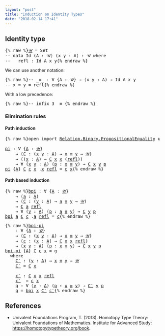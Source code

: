 ```yaml
---
layout: "post"
title: "Induction on Identity Types"
date: "2018-02-14 17:41"
---
```


## Identity type

<pre class="Agda">{% raw %}<a id="𝒰" href="{% endraw %}{% link _posts/2018-02-14-induction-on-identity-types.md %}{% raw %}#%F0%9D%92%B0" class="Function">𝒰</a> <a id="120" class="Symbol">=</a> <a id="122" class="PrimitiveType">Set</a>
<a id="126" class="Comment">-- data Id (A : 𝒰) (x y : A) : 𝒰 where</a>
<a id="165" class="Comment">--   refl : Id A x y</a>{% endraw %}</pre>
We can use another notation:

<pre class="Agda">{% raw %}<a id="240" class="Comment">-- _≡_ : ∀ {A : 𝒰} → (x y : A) → Id A x y</a>
<a id="282" class="Comment">-- x ≡ y = refl</a>{% endraw %}</pre>

With a low precedence:

<pre class="Agda">{% raw %}<a id="347" class="Comment">-- infix 3 _≡_</a>{% endraw %}</pre>

### Elimination rules

#### Path induction

<pre class="Agda">{% raw %}<a id="431" class="Keyword">open</a> <a id="436" class="Keyword">import</a> <a id="443" href="https://agda.github.io/agda-stdlib/Relation.Binary.PropositionalEquality.html" class="Module">Relation.Binary.PropositionalEquality</a> <a id="481" class="Keyword">using</a> <a id="487" class="Symbol">(</a><a id="488" href="https://agda.github.io/agda-stdlib/Agda.Builtin.Equality.html#_%E2%89%A1_.refl" class="InductiveConstructor">refl</a><a id="492" class="Symbol">;</a> <a id="494" href="https://agda.github.io/agda-stdlib/Agda.Builtin.Equality.html#_%E2%89%A1_" class="Datatype Operator">_≡_</a><a id="497" class="Symbol">)</a>

<a id="pi" href="{% endraw %}{% link _posts/2018-02-14-induction-on-identity-types.md %}{% raw %}#pi" class="Function">pi</a> <a id="503" class="Symbol">:</a> <a id="505" class="Symbol">∀</a> <a id="507" class="Symbol">{</a><a id="508" href="{% endraw %}{% link _posts/2018-02-14-induction-on-identity-types.md %}{% raw %}#508" class="Bound">A</a> <a id="510" class="Symbol">:</a> <a id="512" href="{% endraw %}{% link _posts/2018-02-14-induction-on-identity-types.md %}{% raw %}#%F0%9D%92%B0" class="Function">𝒰</a><a id="513" class="Symbol">}</a>
    <a id="519" class="Symbol">→</a> <a id="521" class="Symbol">(</a><a id="522" href="{% endraw %}{% link _posts/2018-02-14-induction-on-identity-types.md %}{% raw %}#522" class="Bound">C</a> <a id="524" class="Symbol">:</a> <a id="526" class="Symbol">(</a><a id="527" href="{% endraw %}{% link _posts/2018-02-14-induction-on-identity-types.md %}{% raw %}#527" class="Bound">x</a> <a id="529" href="{% endraw %}{% link _posts/2018-02-14-induction-on-identity-types.md %}{% raw %}#529" class="Bound">y</a> <a id="531" class="Symbol">:</a> <a id="533" href="{% endraw %}{% link _posts/2018-02-14-induction-on-identity-types.md %}{% raw %}#508" class="Bound">A</a><a id="534" class="Symbol">)</a> <a id="536" class="Symbol">→</a> <a id="538" href="{% endraw %}{% link _posts/2018-02-14-induction-on-identity-types.md %}{% raw %}#527" class="Bound">x</a> <a id="540" href="https://agda.github.io/agda-stdlib/Agda.Builtin.Equality.html#_%E2%89%A1_" class="Datatype Operator">≡</a> <a id="542" href="{% endraw %}{% link _posts/2018-02-14-induction-on-identity-types.md %}{% raw %}#529" class="Bound">y</a> <a id="544" class="Symbol">→</a> <a id="546" href="{% endraw %}{% link _posts/2018-02-14-induction-on-identity-types.md %}{% raw %}#%F0%9D%92%B0" class="Function">𝒰</a><a id="547" class="Symbol">)</a>
    <a id="553" class="Symbol">→</a> <a id="555" class="Symbol">((</a><a id="557" href="{% endraw %}{% link _posts/2018-02-14-induction-on-identity-types.md %}{% raw %}#557" class="Bound">x</a> <a id="559" class="Symbol">:</a> <a id="561" href="{% endraw %}{% link _posts/2018-02-14-induction-on-identity-types.md %}{% raw %}#508" class="Bound">A</a><a id="562" class="Symbol">)</a> <a id="564" class="Symbol">→</a> <a id="566" href="{% endraw %}{% link _posts/2018-02-14-induction-on-identity-types.md %}{% raw %}#522" class="Bound">C</a> <a id="568" href="{% endraw %}{% link _posts/2018-02-14-induction-on-identity-types.md %}{% raw %}#557" class="Bound">x</a> <a id="570" href="{% endraw %}{% link _posts/2018-02-14-induction-on-identity-types.md %}{% raw %}#557" class="Bound">x</a> <a id="572" class="Symbol">(</a><a id="573" href="https://agda.github.io/agda-stdlib/Agda.Builtin.Equality.html#_%E2%89%A1_.refl" class="InductiveConstructor">refl</a><a id="577" class="Symbol">))</a>
    <a id="584" class="Symbol">→</a> <a id="586" class="Symbol">∀</a> <a id="588" class="Symbol">(</a><a id="589" href="{% endraw %}{% link _posts/2018-02-14-induction-on-identity-types.md %}{% raw %}#589" class="Bound">x</a> <a id="591" href="{% endraw %}{% link _posts/2018-02-14-induction-on-identity-types.md %}{% raw %}#591" class="Bound">y</a> <a id="593" class="Symbol">:</a> <a id="595" href="{% endraw %}{% link _posts/2018-02-14-induction-on-identity-types.md %}{% raw %}#508" class="Bound">A</a><a id="596" class="Symbol">)</a> <a id="598" class="Symbol">(</a><a id="599" href="{% endraw %}{% link _posts/2018-02-14-induction-on-identity-types.md %}{% raw %}#599" class="Bound">p</a> <a id="601" class="Symbol">:</a> <a id="603" href="{% endraw %}{% link _posts/2018-02-14-induction-on-identity-types.md %}{% raw %}#589" class="Bound">x</a> <a id="605" href="https://agda.github.io/agda-stdlib/Agda.Builtin.Equality.html#_%E2%89%A1_" class="Datatype Operator">≡</a> <a id="607" href="{% endraw %}{% link _posts/2018-02-14-induction-on-identity-types.md %}{% raw %}#591" class="Bound">y</a><a id="608" class="Symbol">)</a> <a id="610" class="Symbol">→</a> <a id="612" href="{% endraw %}{% link _posts/2018-02-14-induction-on-identity-types.md %}{% raw %}#522" class="Bound">C</a> <a id="614" href="{% endraw %}{% link _posts/2018-02-14-induction-on-identity-types.md %}{% raw %}#589" class="Bound">x</a> <a id="616" href="{% endraw %}{% link _posts/2018-02-14-induction-on-identity-types.md %}{% raw %}#591" class="Bound">y</a> <a id="618" href="{% endraw %}{% link _posts/2018-02-14-induction-on-identity-types.md %}{% raw %}#599" class="Bound">p</a>
<a id="620" href="{% endraw %}{% link _posts/2018-02-14-induction-on-identity-types.md %}{% raw %}#pi" class="Function">pi</a> <a id="623" class="Symbol">{</a><a id="624" href="{% endraw %}{% link _posts/2018-02-14-induction-on-identity-types.md %}{% raw %}#624" class="Bound">A</a><a id="625" class="Symbol">}</a> <a id="627" href="{% endraw %}{% link _posts/2018-02-14-induction-on-identity-types.md %}{% raw %}#627" class="Bound">C</a> <a id="629" href="{% endraw %}{% link _posts/2018-02-14-induction-on-identity-types.md %}{% raw %}#629" class="Bound">c</a> <a id="631" href="{% endraw %}{% link _posts/2018-02-14-induction-on-identity-types.md %}{% raw %}#631" class="Bound">x</a> <a id="633" class="DottedPattern Symbol">.</a><a id="634" href="{% endraw %}{% link _posts/2018-02-14-induction-on-identity-types.md %}{% raw %}#631" class="DottedPattern Bound">x</a> <a id="636" href="https://agda.github.io/agda-stdlib/Agda.Builtin.Equality.html#_%E2%89%A1_.refl" class="InductiveConstructor">refl</a> <a id="641" class="Symbol">=</a> <a id="643" href="{% endraw %}{% link _posts/2018-02-14-induction-on-identity-types.md %}{% raw %}#629" class="Bound">c</a> <a id="645" href="{% endraw %}{% link _posts/2018-02-14-induction-on-identity-types.md %}{% raw %}#631" class="Bound">x</a>{% endraw %}</pre>

#### Path based induction

<pre class="Agda">{% raw %}<a id="bpi" href="{% endraw %}{% link _posts/2018-02-14-induction-on-identity-types.md %}{% raw %}#bpi" class="Function">bpi</a> <a id="703" class="Symbol">:</a> <a id="705" class="Symbol">∀</a> <a id="707" class="Symbol">{</a><a id="708" href="{% endraw %}{% link _posts/2018-02-14-induction-on-identity-types.md %}{% raw %}#708" class="Bound">A</a> <a id="710" class="Symbol">:</a> <a id="712" href="{% endraw %}{% link _posts/2018-02-14-induction-on-identity-types.md %}{% raw %}#%F0%9D%92%B0" class="Function">𝒰</a><a id="713" class="Symbol">}</a>
    <a id="719" class="Symbol">→</a> <a id="721" class="Symbol">(</a><a id="722" href="{% endraw %}{% link _posts/2018-02-14-induction-on-identity-types.md %}{% raw %}#722" class="Bound">a</a> <a id="724" class="Symbol">:</a> <a id="726" href="{% endraw %}{% link _posts/2018-02-14-induction-on-identity-types.md %}{% raw %}#708" class="Bound">A</a><a id="727" class="Symbol">)</a>
    <a id="733" class="Symbol">→</a> <a id="735" class="Symbol">(</a><a id="736" href="{% endraw %}{% link _posts/2018-02-14-induction-on-identity-types.md %}{% raw %}#736" class="Bound">C</a> <a id="738" class="Symbol">:</a> <a id="740" class="Symbol">(</a><a id="741" href="{% endraw %}{% link _posts/2018-02-14-induction-on-identity-types.md %}{% raw %}#741" class="Bound">y</a> <a id="743" class="Symbol">:</a> <a id="745" href="{% endraw %}{% link _posts/2018-02-14-induction-on-identity-types.md %}{% raw %}#708" class="Bound">A</a><a id="746" class="Symbol">)</a> <a id="748" class="Symbol">→</a> <a id="750" href="{% endraw %}{% link _posts/2018-02-14-induction-on-identity-types.md %}{% raw %}#722" class="Bound">a</a> <a id="752" href="https://agda.github.io/agda-stdlib/Agda.Builtin.Equality.html#_%E2%89%A1_" class="Datatype Operator">≡</a> <a id="754" href="{% endraw %}{% link _posts/2018-02-14-induction-on-identity-types.md %}{% raw %}#741" class="Bound">y</a> <a id="756" class="Symbol">→</a> <a id="758" href="{% endraw %}{% link _posts/2018-02-14-induction-on-identity-types.md %}{% raw %}#%F0%9D%92%B0" class="Function">𝒰</a><a id="759" class="Symbol">)</a>
    <a id="765" class="Symbol">→</a> <a id="767" href="{% endraw %}{% link _posts/2018-02-14-induction-on-identity-types.md %}{% raw %}#736" class="Bound">C</a> <a id="769" href="{% endraw %}{% link _posts/2018-02-14-induction-on-identity-types.md %}{% raw %}#722" class="Bound">a</a> <a id="771" href="https://agda.github.io/agda-stdlib/Agda.Builtin.Equality.html#_%E2%89%A1_.refl" class="InductiveConstructor">refl</a>
    <a id="780" class="Symbol">→</a> <a id="782" class="Symbol">∀</a> <a id="784" class="Symbol">(</a><a id="785" href="{% endraw %}{% link _posts/2018-02-14-induction-on-identity-types.md %}{% raw %}#785" class="Bound">y</a> <a id="787" class="Symbol">:</a> <a id="789" href="{% endraw %}{% link _posts/2018-02-14-induction-on-identity-types.md %}{% raw %}#708" class="Bound">A</a><a id="790" class="Symbol">)</a> <a id="792" class="Symbol">(</a><a id="793" href="{% endraw %}{% link _posts/2018-02-14-induction-on-identity-types.md %}{% raw %}#793" class="Bound">p</a> <a id="795" class="Symbol">:</a> <a id="797" href="{% endraw %}{% link _posts/2018-02-14-induction-on-identity-types.md %}{% raw %}#722" class="Bound">a</a> <a id="799" href="https://agda.github.io/agda-stdlib/Agda.Builtin.Equality.html#_%E2%89%A1_" class="Datatype Operator">≡</a> <a id="801" href="{% endraw %}{% link _posts/2018-02-14-induction-on-identity-types.md %}{% raw %}#785" class="Bound">y</a><a id="802" class="Symbol">)</a> <a id="804" class="Symbol">→</a> <a id="806" href="{% endraw %}{% link _posts/2018-02-14-induction-on-identity-types.md %}{% raw %}#736" class="Bound">C</a> <a id="808" href="{% endraw %}{% link _posts/2018-02-14-induction-on-identity-types.md %}{% raw %}#785" class="Bound">y</a> <a id="810" href="{% endraw %}{% link _posts/2018-02-14-induction-on-identity-types.md %}{% raw %}#793" class="Bound">p</a>
<a id="812" href="{% endraw %}{% link _posts/2018-02-14-induction-on-identity-types.md %}{% raw %}#bpi" class="Function">bpi</a> <a id="816" href="{% endraw %}{% link _posts/2018-02-14-induction-on-identity-types.md %}{% raw %}#816" class="Bound">a</a> <a id="818" href="{% endraw %}{% link _posts/2018-02-14-induction-on-identity-types.md %}{% raw %}#818" class="Bound">C</a> <a id="820" href="{% endraw %}{% link _posts/2018-02-14-induction-on-identity-types.md %}{% raw %}#820" class="Bound">c</a> <a id="822" class="DottedPattern Symbol">.</a><a id="823" href="{% endraw %}{% link _posts/2018-02-14-induction-on-identity-types.md %}{% raw %}#816" class="DottedPattern Bound">a</a> <a id="825" href="https://agda.github.io/agda-stdlib/Agda.Builtin.Equality.html#_%E2%89%A1_.refl" class="InductiveConstructor">refl</a> <a id="830" class="Symbol">=</a> <a id="832" href="{% endraw %}{% link _posts/2018-02-14-induction-on-identity-types.md %}{% raw %}#820" class="Bound">c</a>{% endraw %}</pre>


<pre class="Agda">{% raw %}<a id="bpi-pi" href="{% endraw %}{% link _posts/2018-02-14-induction-on-identity-types.md %}{% raw %}#bpi-pi" class="Function">bpi-pi</a>
    <a id="871" class="Symbol">:</a> <a id="873" class="Symbol">∀</a> <a id="875" class="Symbol">{</a><a id="876" href="{% endraw %}{% link _posts/2018-02-14-induction-on-identity-types.md %}{% raw %}#876" class="Bound">A</a> <a id="878" class="Symbol">:</a> <a id="880" href="{% endraw %}{% link _posts/2018-02-14-induction-on-identity-types.md %}{% raw %}#%F0%9D%92%B0" class="Function">𝒰</a><a id="881" class="Symbol">}</a>
    <a id="887" class="Symbol">→</a> <a id="889" class="Symbol">(</a><a id="890" href="{% endraw %}{% link _posts/2018-02-14-induction-on-identity-types.md %}{% raw %}#890" class="Bound">C</a> <a id="892" class="Symbol">:</a> <a id="894" class="Symbol">(</a><a id="895" href="{% endraw %}{% link _posts/2018-02-14-induction-on-identity-types.md %}{% raw %}#895" class="Bound">x</a> <a id="897" href="{% endraw %}{% link _posts/2018-02-14-induction-on-identity-types.md %}{% raw %}#897" class="Bound">y</a> <a id="899" class="Symbol">:</a> <a id="901" href="{% endraw %}{% link _posts/2018-02-14-induction-on-identity-types.md %}{% raw %}#876" class="Bound">A</a><a id="902" class="Symbol">)</a> <a id="904" class="Symbol">→</a> <a id="906" href="{% endraw %}{% link _posts/2018-02-14-induction-on-identity-types.md %}{% raw %}#895" class="Bound">x</a> <a id="908" href="https://agda.github.io/agda-stdlib/Agda.Builtin.Equality.html#_%E2%89%A1_" class="Datatype Operator">≡</a> <a id="910" href="{% endraw %}{% link _posts/2018-02-14-induction-on-identity-types.md %}{% raw %}#897" class="Bound">y</a> <a id="912" class="Symbol">→</a> <a id="914" href="{% endraw %}{% link _posts/2018-02-14-induction-on-identity-types.md %}{% raw %}#%F0%9D%92%B0" class="Function">𝒰</a><a id="915" class="Symbol">)</a>
    <a id="921" class="Symbol">→</a> <a id="923" class="Symbol">(</a><a id="924" href="{% endraw %}{% link _posts/2018-02-14-induction-on-identity-types.md %}{% raw %}#924" class="Bound">c</a> <a id="926" class="Symbol">:</a> <a id="928" class="Symbol">(</a><a id="929" href="{% endraw %}{% link _posts/2018-02-14-induction-on-identity-types.md %}{% raw %}#929" class="Bound">x</a> <a id="931" class="Symbol">:</a> <a id="933" href="{% endraw %}{% link _posts/2018-02-14-induction-on-identity-types.md %}{% raw %}#876" class="Bound">A</a><a id="934" class="Symbol">)</a> <a id="936" class="Symbol">→</a> <a id="938" href="{% endraw %}{% link _posts/2018-02-14-induction-on-identity-types.md %}{% raw %}#890" class="Bound">C</a> <a id="940" href="{% endraw %}{% link _posts/2018-02-14-induction-on-identity-types.md %}{% raw %}#929" class="Bound">x</a> <a id="942" href="{% endraw %}{% link _posts/2018-02-14-induction-on-identity-types.md %}{% raw %}#929" class="Bound">x</a> <a id="944" href="https://agda.github.io/agda-stdlib/Agda.Builtin.Equality.html#_%E2%89%A1_.refl" class="InductiveConstructor">refl</a><a id="948" class="Symbol">)</a>
    <a id="954" class="Symbol">→</a> <a id="956" class="Symbol">(</a><a id="957" href="{% endraw %}{% link _posts/2018-02-14-induction-on-identity-types.md %}{% raw %}#957" class="Bound">x</a> <a id="959" href="{% endraw %}{% link _posts/2018-02-14-induction-on-identity-types.md %}{% raw %}#959" class="Bound">y</a> <a id="961" class="Symbol">:</a> <a id="963" href="{% endraw %}{% link _posts/2018-02-14-induction-on-identity-types.md %}{% raw %}#876" class="Bound">A</a><a id="964" class="Symbol">)</a> <a id="966" class="Symbol">(</a><a id="967" href="{% endraw %}{% link _posts/2018-02-14-induction-on-identity-types.md %}{% raw %}#967" class="Bound">p</a> <a id="969" class="Symbol">:</a> <a id="971" href="{% endraw %}{% link _posts/2018-02-14-induction-on-identity-types.md %}{% raw %}#957" class="Bound">x</a> <a id="973" href="https://agda.github.io/agda-stdlib/Agda.Builtin.Equality.html#_%E2%89%A1_" class="Datatype Operator">≡</a> <a id="975" href="{% endraw %}{% link _posts/2018-02-14-induction-on-identity-types.md %}{% raw %}#959" class="Bound">y</a><a id="976" class="Symbol">)</a> <a id="978" class="Symbol">→</a> <a id="980" href="{% endraw %}{% link _posts/2018-02-14-induction-on-identity-types.md %}{% raw %}#890" class="Bound">C</a> <a id="982" href="{% endraw %}{% link _posts/2018-02-14-induction-on-identity-types.md %}{% raw %}#957" class="Bound">x</a> <a id="984" href="{% endraw %}{% link _posts/2018-02-14-induction-on-identity-types.md %}{% raw %}#959" class="Bound">y</a> <a id="986" href="{% endraw %}{% link _posts/2018-02-14-induction-on-identity-types.md %}{% raw %}#967" class="Bound">p</a>
<a id="988" href="{% endraw %}{% link _posts/2018-02-14-induction-on-identity-types.md %}{% raw %}#bpi-pi" class="Function">bpi-pi</a> <a id="995" class="Symbol">{</a><a id="996" href="{% endraw %}{% link _posts/2018-02-14-induction-on-identity-types.md %}{% raw %}#996" class="Bound">A</a><a id="997" class="Symbol">}</a> <a id="999" href="{% endraw %}{% link _posts/2018-02-14-induction-on-identity-types.md %}{% raw %}#999" class="Bound">C</a> <a id="1001" href="{% endraw %}{% link _posts/2018-02-14-induction-on-identity-types.md %}{% raw %}#1001" class="Bound">c</a> <a id="1003" href="{% endraw %}{% link _posts/2018-02-14-induction-on-identity-types.md %}{% raw %}#1003" class="Bound">x</a> <a id="1005" class="Symbol">=</a> <a id="1007" href="{% endraw %}{% link _posts/2018-02-14-induction-on-identity-types.md %}{% raw %}#1098" class="Function">g</a>
  <a id="1011" class="Keyword">where</a>
    <a id="1021" href="{% endraw %}{% link _posts/2018-02-14-induction-on-identity-types.md %}{% raw %}#1021" class="Function">C′</a> <a id="1024" class="Symbol">:</a> <a id="1026" class="Symbol">(</a><a id="1027" href="{% endraw %}{% link _posts/2018-02-14-induction-on-identity-types.md %}{% raw %}#1027" class="Bound">y</a> <a id="1029" class="Symbol">:</a> <a id="1031" href="{% endraw %}{% link _posts/2018-02-14-induction-on-identity-types.md %}{% raw %}#996" class="Bound">A</a><a id="1032" class="Symbol">)</a> <a id="1034" class="Symbol">→</a> <a id="1036" href="{% endraw %}{% link _posts/2018-02-14-induction-on-identity-types.md %}{% raw %}#1003" class="Bound">x</a> <a id="1038" href="https://agda.github.io/agda-stdlib/Agda.Builtin.Equality.html#_%E2%89%A1_" class="Datatype Operator">≡</a> <a id="1040" href="{% endraw %}{% link _posts/2018-02-14-induction-on-identity-types.md %}{% raw %}#1027" class="Bound">y</a> <a id="1042" class="Symbol">→</a> <a id="1044" href="{% endraw %}{% link _posts/2018-02-14-induction-on-identity-types.md %}{% raw %}#%F0%9D%92%B0" class="Function">𝒰</a>
    <a id="1050" href="{% endraw %}{% link _posts/2018-02-14-induction-on-identity-types.md %}{% raw %}#1021" class="Function">C′</a> <a id="1053" class="Symbol">=</a> <a id="1055" href="{% endraw %}{% link _posts/2018-02-14-induction-on-identity-types.md %}{% raw %}#999" class="Bound">C</a> <a id="1057" href="{% endraw %}{% link _posts/2018-02-14-induction-on-identity-types.md %}{% raw %}#1003" class="Bound">x</a>

    <a id="1064" href="{% endraw %}{% link _posts/2018-02-14-induction-on-identity-types.md %}{% raw %}#1064" class="Function">c′</a> <a id="1067" class="Symbol">:</a> <a id="1069" href="{% endraw %}{% link _posts/2018-02-14-induction-on-identity-types.md %}{% raw %}#999" class="Bound">C</a> <a id="1071" href="{% endraw %}{% link _posts/2018-02-14-induction-on-identity-types.md %}{% raw %}#1003" class="Bound">x</a> <a id="1073" href="{% endraw %}{% link _posts/2018-02-14-induction-on-identity-types.md %}{% raw %}#1003" class="Bound">x</a> <a id="1075" href="https://agda.github.io/agda-stdlib/Agda.Builtin.Equality.html#_%E2%89%A1_.refl" class="InductiveConstructor">refl</a>
    <a id="1084" href="{% endraw %}{% link _posts/2018-02-14-induction-on-identity-types.md %}{% raw %}#1064" class="Function">c′</a>  <a id="1088" class="Symbol">=</a> <a id="1090" href="{% endraw %}{% link _posts/2018-02-14-induction-on-identity-types.md %}{% raw %}#1001" class="Bound">c</a> <a id="1092" href="{% endraw %}{% link _posts/2018-02-14-induction-on-identity-types.md %}{% raw %}#1003" class="Bound">x</a>
    <a id="1098" href="{% endraw %}{% link _posts/2018-02-14-induction-on-identity-types.md %}{% raw %}#1098" class="Function">g</a> <a id="1100" class="Symbol">:</a> <a id="1102" class="Symbol">∀</a> <a id="1104" class="Symbol">(</a><a id="1105" href="{% endraw %}{% link _posts/2018-02-14-induction-on-identity-types.md %}{% raw %}#1105" class="Bound">y</a> <a id="1107" class="Symbol">:</a> <a id="1109" href="{% endraw %}{% link _posts/2018-02-14-induction-on-identity-types.md %}{% raw %}#996" class="Bound">A</a><a id="1110" class="Symbol">)</a> <a id="1112" class="Symbol">(</a><a id="1113" href="{% endraw %}{% link _posts/2018-02-14-induction-on-identity-types.md %}{% raw %}#1113" class="Bound">p</a> <a id="1115" class="Symbol">:</a> <a id="1117" href="{% endraw %}{% link _posts/2018-02-14-induction-on-identity-types.md %}{% raw %}#1003" class="Bound">x</a> <a id="1119" href="https://agda.github.io/agda-stdlib/Agda.Builtin.Equality.html#_%E2%89%A1_" class="Datatype Operator">≡</a> <a id="1121" href="{% endraw %}{% link _posts/2018-02-14-induction-on-identity-types.md %}{% raw %}#1105" class="Bound">y</a><a id="1122" class="Symbol">)</a> <a id="1124" class="Symbol">→</a> <a id="1126" href="{% endraw %}{% link _posts/2018-02-14-induction-on-identity-types.md %}{% raw %}#1021" class="Function">C′</a> <a id="1129" href="{% endraw %}{% link _posts/2018-02-14-induction-on-identity-types.md %}{% raw %}#1105" class="Bound">y</a> <a id="1131" href="{% endraw %}{% link _posts/2018-02-14-induction-on-identity-types.md %}{% raw %}#1113" class="Bound">p</a>
    <a id="1137" href="{% endraw %}{% link _posts/2018-02-14-induction-on-identity-types.md %}{% raw %}#1098" class="Function">g</a> <a id="1139" class="Symbol">=</a> <a id="1141" href="{% endraw %}{% link _posts/2018-02-14-induction-on-identity-types.md %}{% raw %}#bpi" class="Function">bpi</a> <a id="1145" href="{% endraw %}{% link _posts/2018-02-14-induction-on-identity-types.md %}{% raw %}#1003" class="Bound">x</a> <a id="1147" href="{% endraw %}{% link _posts/2018-02-14-induction-on-identity-types.md %}{% raw %}#1021" class="Function">C′</a> <a id="1150" href="{% endraw %}{% link _posts/2018-02-14-induction-on-identity-types.md %}{% raw %}#1064" class="Function">c′</a>{% endraw %}</pre>

## References

* Univalent Foundations Program, T. (2013). Homotopy Type Theory: Univalent
Foundations of Mathematics. Institute for Advanced Study:
https://homotopytypetheory.org/book.
